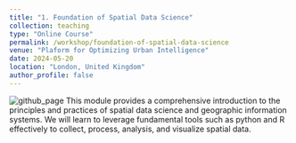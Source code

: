 ```yaml
---
title: "1. Foundation of Spatial Data Science"
collection: teaching
type: "Online Course"
permalink: /workshop/foundation-of-spatial-data-science
venue: "Plaform for Optimizing Urban Intelligence"
date: 2024-05-20
location: "London, United Kingdom"
author_profile: false
---
```


![github_page](https://www.dropbox.com/scl/fi/qhtpb6o9ylldowpebd5ul/foundation-of-spatial-data-science.jpg?rlkey=r382bdomfu02n4mge5i5lt4ve&raw=1)
This module provides a comprehensive introduction to the principles and practices of spatial data science and geographic information systems. We will learn to leverage fundamental tools such as python and R effectively to collect, process, analysis, and visualize spatial data.